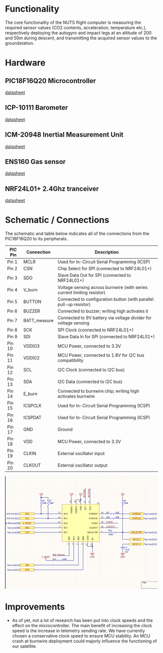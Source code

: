 # Functionality
The core functionality of the NUTS flight computer is measuring the required sensor values (CO2 contents, acceleration, temperature etc.), respectively deploying the autogyro and impact legs at an altitude of 200 and 50m during descent, and transmitting the acquired sensor values to the groundstation.

# Hardware
## PIC18F16Q20 Microcontroller
[datasheet](https://ww1.microchip.com/downloads/aemDocuments/documents/MCU08/ProductDocuments/DataSheets/PIC18F06-16Q20-Microcontroller-Data-Sheet-DS40002387.pdf)

## ICP-10111 Barometer
[datasheet](https://invensense.tdk.com/wp-content/uploads/2021/06/DS-000177-ICP-10111-v1.3.pdf)

## ICM-20948 Inertial Measurement Unit
[datasheet](https://invensense.tdk.com/wp-content/uploads/2016/06/DS-000189-ICM-20948-v1.3.pdf)

## ENS160 Gas sensor
[datasheet](https://www.mouser.com/datasheet/2/1081/SC_001224_DS_1_ENS160_Datasheet_Rev_0_95-2258311.pdf)

## NRF24L01+ 2.4Ghz tranceiver
[datasheet](https://docs-be.nordicsemi.com/bundle/nRF24L01P_PS_v1.0/raw/resource/enus/nRF24L01P_PS_v1.0.pdf)

# Schematic / Connections
The schematic and table below indicates all of the connections from the PIC18F16Q20 to its peripherals. 

| **PIC Pin** | **Connection**                           | **Description**                                                                 |
|-------------|-------------------------------------------|---------------------------------------------------------------------------------|
| Pin 1       | MCLR                                      | Used for In-Circuit Serial Programming (ICSP)                                   |
| Pin 2       | CSN                                       | Chip Select for SPI (connected to NRF24L01+)                                    |
| Pin 3       | SDO                                       | Slave Data Out for SPI (connected to NRF24L01+)                                 |
| Pin 4       | V_burn                                    | Voltage sensing across burnwire (with series current limiting resistor)         |
| Pin 5       | BUTTON                                    | Connected to configuration button (with parallel pull-up resistor)              |
| Pin 6       | BUZZER                                    | Connected to buzzer; writing high activates it                                  |
| Pin 7       | BATT_measure                              | Connected to 9V battery via voltage divider for voltage sensing                 |
| Pin 8       | SCK                                       | SPI Clock (connected to NRF24L01+)                                              |
| Pin 9       | SDI                                       | Slave Data In for SPI (connected to NRF24L01+)                                  |
| Pin 10      | VDDIO3                                    | MCU Power, connected to 3.3V                                                    |
| Pin 11      | VDDIO2                                    | MCU Power, connected to 1.8V for I2C bus compatibility                          |
| Pin 12      | SCL                                       | I2C Clock (connected to I2C bus)                                                |
| Pin 13      | SDA                                       | I2C Data (connected to I2C bus)                                                 |
| Pin 14      | E_burn                                    | Connected to burnwire chip; writing high activates burnwire                     |
| Pin 15      | ICSPCLK                                   | Used for In-Circuit Serial Programming (ICSP)                                   |
| Pin 16      | ICSPDAT                                   | Used for In-Circuit Serial Programming (ICSP)                                   |
| Pin 17      | GND                                       | Ground                                                                           |
| Pin 18      | VDD                                       | MCU Power, connected to 3.3V                                                    |
| Pin 19      | CLKIN                                     | External oscillator input                                                       |
| Pin 20      | CLKOUT                                    | External oscillator output                                                      |

![MCU schematic](../img/MCU.png)

# Improvements
 - As of yet, not a lot of research has been put into clock speeds and the effect on the microcontroller. The main benefit of increasing the clock speed is the increase in telemetry sending rate. We have currently chosen a conservative clock speed to ensure MCU stability. An MCU crash at burnwire deployment could majorly influence the functioning of our satellite.
